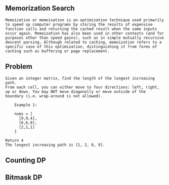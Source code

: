 
## Memorization Search

    Memoization or memoisation is an optimization technique used primarily to speed up computer programs by storing the results of expensive function calls and returning the cached result when the same inputs occur again. Memoization has also been used in other contexts (and for purposes other than speed gains), such as in simple mutually recursive descent parsing. Although related to caching, memoization refers to a specific case of this optimization, distinguishing it from forms of caching such as buffering or page replacement.

## Problem

    Given an integer matrix, find the length of the longest increasing path.
    From each cell, you can either move to four directions: left, right, up or down. You may NOT move diagonally or move outside of the boundary (i.e. wrap-around is not allowed).

        Example 1:

        nums = [
          [9,9,4],
          [6,6,8],
          [2,1,1]
        ]

    Return 4
    The longest increasing path is [1, 2, 6, 9].

## Counting DP

## Bitmask DP


